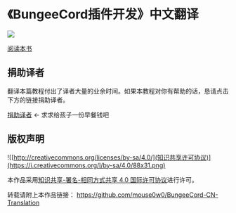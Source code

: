 # 《BungeeCord插件开发》中文翻译

![](https://img.shields.io/badge/license-CC--BY--SA--4.0-green)

[阅读本书](https://mouse0w0.github.io/BungeeCord-CN-Translation/)

## 捐助译者
翻译本篇教程付出了译者大量的业余时间。如果本教程对你有帮助的话，恳请点击下方的链接捐助译者。

[捐助译者](https://afdian.net/@mouse) ← 求求给孩子一份早餐钱吧

## 版权声明
![[http://creativecommons.org/licenses/by-sa/4.0/](知识共享许可协议)](https://i.creativecommons.org/l/by-sa/4.0/88x31.png)

本作品采用[知识共享-署名-相同方式共享 4.0 国际许可协议](http://creativecommons.org/licenses/by-sa/4.0/)进行许可。

转载请附上本作品链接： https://github.com/mouse0w0/BungeeCord-CN-Translation
